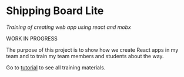 # Shipping Board Lite 

*Training of creating web app using react and mobx*

WORK IN PROGRESS

The purpose of this project is to show how we create React apps in my team and to train my team members and students about the way.

Go to [tutorial](https://adam-zielonka.github.io/shippingboard-lite/tutorial/) to see all training materials.
